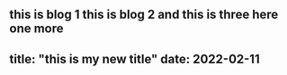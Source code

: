 this is blog 1
this is blog 2
and this is three
here one more
---
title: "this is my new title"
date: 2022-02-11
---

